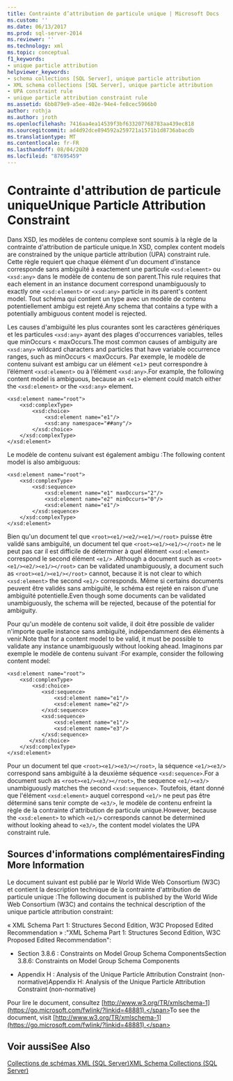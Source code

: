 ```yaml
---
title: Contrainte d’attribution de particule unique | Microsoft Docs
ms.custom: ''
ms.date: 06/13/2017
ms.prod: sql-server-2014
ms.reviewer: ''
ms.technology: xml
ms.topic: conceptual
f1_keywords:
- unique particle attribution
helpviewer_keywords:
- schema collections [SQL Server], unique particle attribution
- XML schema collections [SQL Server], unique particle attribution
- UPA constraint rule
- unique particle attribution constraint rule
ms.assetid: 6bb879e9-a5ee-402e-94e4-fe8cec5966b0
author: rothja
ms.author: jroth
ms.openlocfilehash: 7416aa4ea14539f3bf633207768783aa439ec818
ms.sourcegitcommit: ad4d92dce894592a259721a1571b1d8736abacdb
ms.translationtype: MT
ms.contentlocale: fr-FR
ms.lasthandoff: 08/04/2020
ms.locfileid: "87695459"
---
```

# <a name="unique-particle-attribution-constraint"></a><span data-ttu-id="85c5e-102">Contrainte d'attribution de particule unique</span><span class="sxs-lookup"><span data-stu-id="85c5e-102">Unique Particle Attribution Constraint</span></span>
  <span data-ttu-id="85c5e-103">Dans XSD, les modèles de contenu complexe sont soumis à la règle de la contrainte d'attribution de particule unique.</span><span class="sxs-lookup"><span data-stu-id="85c5e-103">In XSD, complex content models are constrained by the unique particle attribution (UPA) constraint rule.</span></span> <span data-ttu-id="85c5e-104">Cette règle requiert que chaque élément d'un document d'instance corresponde sans ambiguïté à exactement une particule `<xsd:element>` ou `<xsd:any>` dans le modèle de contenu de son parent.</span><span class="sxs-lookup"><span data-stu-id="85c5e-104">This rule requires that each element in an instance document correspond unambiguously to exactly one `<xsd:element>` or `<xsd:any>` particle in its parent's content model.</span></span> <span data-ttu-id="85c5e-105">Tout schéma qui contient un type avec un modèle de contenu potentiellement ambigu est rejeté.</span><span class="sxs-lookup"><span data-stu-id="85c5e-105">Any schema that contains a type with a potentially ambiguous content model is rejected.</span></span>  
  
 <span data-ttu-id="85c5e-106">Les causes d'ambiguïté les plus courantes sont les caractères génériques et les particules `<xsd:any>` ayant des plages d'occurrences variables, telles que minOccurs < maxOccurs.</span><span class="sxs-lookup"><span data-stu-id="85c5e-106">The most common causes of ambiguity are `<xsd:any>` wildcard characters and particles that have variable occurrence ranges, such as minOccurs < maxOccurs.</span></span> <span data-ttu-id="85c5e-107">Par exemple, le modèle de contenu suivant est ambigu car un élément <`e1`> peut correspondre à l’élément `<xsd:element>` ou à l’élément `<xsd:any>`.</span><span class="sxs-lookup"><span data-stu-id="85c5e-107">For example, the following content model is ambiguous, because an <`e1`> element could match either the `<xsd:element>` or the `<xsd:any>` element.</span></span>  
  
```  
<xsd:element name="root">  
    <xsd:complexType>  
        <xsd:choice>  
            <xsd:element name="e1"/>  
            <xsd:any namespace="##any"/>  
        </xsd:choice>  
    </xsd:complexType>  
</xsd:element>  
```  
  
 <span data-ttu-id="85c5e-108">Le modèle de contenu suivant est également ambigu :</span><span class="sxs-lookup"><span data-stu-id="85c5e-108">The following content model is also ambiguous:</span></span>  
  
```  
<xsd:element name="root">  
    <xsd:complexType>  
        <xsd:sequence>  
            <xsd:element name="e1" maxOccurs="2"/>  
            <xsd:element name="e2" minOccurs="0"/>  
            <xsd:element name="e1"/>  
        </xsd:sequence>  
    </xsd:complexType>  
</xsd:element>  
```  
  
 <span data-ttu-id="85c5e-109">Bien qu'un document tel que `<root><e1/><e2/><e1/></root>` puisse être validé sans ambiguïté, un document tel que `<root><e1/><e1/></root>` ne le peut pas car il est difficile de déterminer à quel élément `<xsd:element>` correspond le second élément `<e1/>` .</span><span class="sxs-lookup"><span data-stu-id="85c5e-109">Although a document such as `<root><e1/><e2/><e1/></root>` can be validated unambiguously, a document such as `<root><e1/><e1/></root>` cannot, because it is not clear to which `<xsd:element>` the second `<e1/>` corresponds.</span></span> <span data-ttu-id="85c5e-110">Même si certains documents peuvent être validés sans ambiguïté, le schéma est rejeté en raison d'une ambiguïté potentielle.</span><span class="sxs-lookup"><span data-stu-id="85c5e-110">Even though some documents can be validated unambiguously, the schema will be rejected, because of the potential for ambiguity.</span></span>  
  
 <span data-ttu-id="85c5e-111">Pour qu'un modèle de contenu soit valide, il doit être possible de valider n'importe quelle instance sans ambiguïté, indépendamment des éléments à venir.</span><span class="sxs-lookup"><span data-stu-id="85c5e-111">Note that for a content model to be valid, it must be possible to validate any instance unambiguously without looking ahead.</span></span> <span data-ttu-id="85c5e-112">Imaginons par exemple le modèle de contenu suivant :</span><span class="sxs-lookup"><span data-stu-id="85c5e-112">For example, consider the following content model:</span></span>  
  
```  
<xsd:element name="root">  
    <xsd:complexType>  
        <xsd:choice>  
           <xsd:sequence>  
               <xsd:element name="e1"/>  
               <xsd:element name="e2"/>  
           </xsd:sequence>  
           <xsd:sequence>  
               <xsd:element name="e1"/>  
               <xsd:element name="e3"/>  
           </xsd:sequence>  
       </xsd:choice>  
    </xsd:complexType>  
</xsd:element>  
```  
  
 <span data-ttu-id="85c5e-113">Pour un document tel que `<root><e1/><e3/></root>`, la séquence `<e1/><e3/>` correspond sans ambiguïté à la deuxième séquence `<xsd:sequence>`.</span><span class="sxs-lookup"><span data-stu-id="85c5e-113">For a document such as `<root><e1/><e3/></root>`, the sequence `<e1/><e3/>` unambiguously matches the second `<xsd:sequence>`.</span></span> <span data-ttu-id="85c5e-114">Toutefois, étant donné que l'élément `<xsd:element>` auquel correspond `<e1/>` ne peut pas être déterminé sans tenir compte de `<e3/>`, le modèle de contenu enfreint la règle de la contrainte d'attribution de particule unique.</span><span class="sxs-lookup"><span data-stu-id="85c5e-114">However, because the `<xsd:element>` to which `<e1/>` corresponds cannot be determined without looking ahead to `<e3/>`, the content model violates the UPA constraint rule.</span></span>  
  
## <a name="finding-more-information"></a><span data-ttu-id="85c5e-115">Sources d'informations complémentaires</span><span class="sxs-lookup"><span data-stu-id="85c5e-115">Finding More Information</span></span>  
 <span data-ttu-id="85c5e-116">Le document suivant est publié par le World Wide Web Consortium (W3C) et contient la description technique de la contrainte d'attribution de particule unique :</span><span class="sxs-lookup"><span data-stu-id="85c5e-116">The following document is published by the World Wide Web Consortium (W3C) and contains the technical description of the unique particle attribution constraint:</span></span>  
  
 <span data-ttu-id="85c5e-117">« XML Schema Part 1: Structures Second Edition, W3C Proposed Edited Recommendation » :</span><span class="sxs-lookup"><span data-stu-id="85c5e-117">"XML Schema Part 1: Structures Second Edition, W3C Proposed Edited Recommendation":</span></span>  
  
-   <span data-ttu-id="85c5e-118">Section 3.8.6 : Constraints on Model Group Schema Components</span><span class="sxs-lookup"><span data-stu-id="85c5e-118">Section 3.8.6: Constraints on Model Group Schema Components</span></span>  
  
-   <span data-ttu-id="85c5e-119">Appendix H : Analysis of the Unique Particle Attribution Constraint (non-normative)</span><span class="sxs-lookup"><span data-stu-id="85c5e-119">Appendix H: Analysis of the Unique Particle Attribution Constraint (non-normative)</span></span>  
  
 <span data-ttu-id="85c5e-120">Pour lire le document, consultez [http://www.w3.org/TR/xmlschema-1](https://go.microsoft.com/fwlink/?linkid=48881).</span><span class="sxs-lookup"><span data-stu-id="85c5e-120">To see the document, visit [http://www.w3.org/TR/xmlschema-1](https://go.microsoft.com/fwlink/?linkid=48881).</span></span>  
  
## <a name="see-also"></a><span data-ttu-id="85c5e-121">Voir aussi</span><span class="sxs-lookup"><span data-stu-id="85c5e-121">See Also</span></span>  
 [<span data-ttu-id="85c5e-122">Collections de schémas XML &#40;SQL Server&#41;</span><span class="sxs-lookup"><span data-stu-id="85c5e-122">XML Schema Collections &#40;SQL Server&#41;</span></span>](xml-schema-collections-sql-server.md)  
  
  

